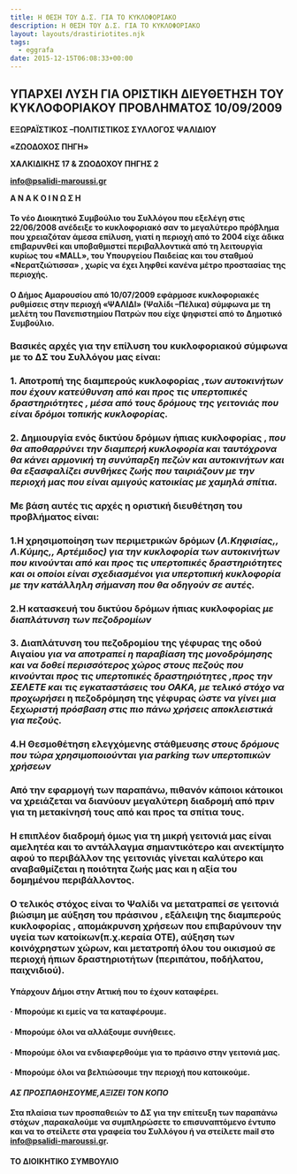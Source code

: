 ```yaml
---
title: H ΘΕΣΗ ΤΟΥ Δ.Σ. ΓΙΑ ΤΟ ΚΥΚΛΟΦΟΡΙΑΚΟ
description: H ΘΕΣΗ ΤΟΥ Δ.Σ. ΓΙΑ ΤΟ ΚΥΚΛΟΦΟΡΙΑΚΟ
layout: layouts/drastiriotites.njk
tags:
  - eggrafa
date: 2015-12-15T06:08:33+00:00
---
```

## ΥΠΑΡΧΕΙ ΛΥΣΗ ΓΙΑ ΟΡΙΣΤΙΚΗ ΔΙΕΥΘΕΤΗΣΗ ΤΟΥ ΚΥΚΛΟΦΟΡΙΑΚΟΥ ΠΡΟΒΛΗΜΑΤΟΣ 10/09/2009

<!-- excerpt -->

**ΕΞΩΡΑΪΣΤΙΚΟΣ –ΠΟΛΙΤΙΣΤΙΚΟΣ ΣΥΛΛΟΓΟΣ ΨΑΛΙΔΙΟΥ**

**«ΖΩΟΔΟΧΟΣ ΠΗΓΗ»**

**ΧΑΛΚΙΔΙΚΗΣ 17 & ΖΩΟΔΟΧΟΥ ΠΗΓΗΣ 2**

**info@psalidi-maroussi.gr**

**Α Ν Α Κ Ο Ι Ν Ω Σ Η**

#### Το νέο Διοικητικό Συμβούλιο του Συλλόγου που εξελέγη στις 22/06/2008 ανέδειξε το κυκλοφοριακό σαν το μεγαλύτερο πρόβλημα που χρειαζόταν άμεσα επίλυση, γιατί η περιοχή από το 2004 είχε άδικα επιβαρυνθεί και υποβαθμιστεί περιβαλλοντικά από τη λειτουργία κυρίως του «MALL», του Υπουργείου Παιδείας και του σταθμού «Νερατζιώτισσα» , χωρίς να έχει ληφθεί κανένα μέτρο προστασίας της περιοχής.

#### Ο Δήμος Αμαρουσίου από 10/07/2009 εφάρμοσε κυκλοφοριακές ρυθμίσεις στην περιοχή «ΨΑΛΙΔΙ» (Ψαλίδι –Πέλικα) σύμφωνα με τη μελέτη του Πανεπιστημίου Πατρών που είχε ψηφιστεί από το Δημοτικό Συμβούλιο.

### **Βασικές αρχές για την επίλυση του κυκλοφοριακού σύμφωνα με το ΔΣ του Συλλόγου μας είναι:**

### 1. **Αποτροπή της διαμπερούς κυκλοφορίας** ,*των αυτοκινήτων που έχουν κατεύθυνση από και προς τις υπερτοπικές δραστηριότητες , μέσα από τους δρόμους της γειτονιάς που είναι δρόμοι τοπικής κυκλοφορίας.*

### 2. Δημιουργία ενός δικτύου δρόμων ήπιας κυκλοφορίας , *που θα αποθαρρύνει την διαμπερή κυκλοφορία και ταυτόχρονα θα κάνει αρμονική τη συνύπαρξη πεζών και αυτοκινήτων και θα εξασφαλίζει συνθήκες ζωής που ταιριάζουν με την περιοχή μας που είναι αμιγούς κατοικίας με χαμηλά σπίτια.*

### Με βάση αυτές τις αρχές η οριστική διευθέτηση του προβλήματος είναι:

### 1.Η χρησιμοποίηση των περιμετρικών δρόμων (*Λ.Κηφισίας,, Λ.Κύμης,, Αρτέμιδος) για την κυκλοφορία των αυτοκινήτων που κινούνται από και προς τις υπερτοπικές δραστηριότητες και οι οποίοι είναι σχεδιασμένοι για υπερτοπική κυκλοφορία με την κατάλληλη σήμανση που θα οδηγούν σε αυτές.*

### 2.Η κατασκευή του δικτύου δρόμων ήπιας κυκλοφορίας *με διαπλάτυνση των πεζοδρομίων*

### 3. Διαπλάτυνση του πεζοδρομίου της γέφυρας της οδού Αιγαίου *για να αποτραπεί η παραβίαση της μονοδρόμησης και να δοθεί περισσότερος χώρος στους πεζούς που κινούνται προς τις υπερτοπικές δραστηριότητες ,προς την ΣΕΛΕΤΕ και τις εγκαταστάσεις του ΟΑΚΑ, με τελικό στόχο να προχωρήσει* **η πεζοδρόμηση της γέφυρας** *ώστε να γίνει μια ξεχωριστή πρόσβαση στις πιο πάνω χρήσεις αποκλειστικά για πεζούς.*

### 4.Η Θεσμοθέτηση ελεγχόμενης στάθμευσης *στους δρόμους που τώρα χρησιμοποιούνται για parking των υπερτοπικών χρήσεων*

### Από την εφαρμογή των παραπάνω, πιθανόν κάποιοι κάτοικοι να χρειάζεται να διανύουν μεγαλύτερη διαδρομή από πριν για τη μετακίνησή τους από και προς τα σπίτια τους.

### Η επιπλέον διαδρομή όμως για τη μικρή γειτονιά μας είναι αμελητέα και το αντάλλαγμα σημαντικότερο και ανεκτίμητο αφού το περιβάλλον της γειτονιάς γίνεται καλύτερο και αναβαθμίζεται η ποιότητα ζωής μας και η αξία του δομημένου περιβάλλοντος.

### Ο τελικός στόχος είναι το Ψαλίδι να μετατραπεί σε γειτονιά βιώσιμη με αύξηση του πράσινου , εξάλειψη της διαμπερούς κυκλοφορίας , απομάκρυνση χρήσεων που επιβαρύνουν την υγεία των κατοίκων(π.χ.κεραία ΟΤΕ), αύξηση των κοινόχρηστων χώρων, και μετατροπή όλου του οικισμού σε περιοχή ήπιων δραστηριοτήτων (περιπάτου, ποδήλατου, παιχνιδιού).

#### Υπάρχουν Δήμοι στην Αττική που το έχουν καταφέρει.

#### · Μπορούμε κι εμείς να τα καταφέρουμε.

#### · Μπορούμε όλοι να αλλάξουμε συνήθειες.

#### · Μπορούμε όλοι να ενδιαφερθούμε για το πράσινο στην γειτονιά μας.

#### · Μπορούμε όλοι να βελτιώσουμε την περιοχή που κατοικούμε.

#### *ΑΣ ΠΡΟΣΠΑΘΗΣΟΥΜΕ,ΑΞΙΖΕΙ ΤΟΝ ΚΟΠΟ*

#### Στα πλαίσια των προσπαθειών το ΔΣ για την επίτευξη των παραπάνω στόχων ,παρακαλούμε να συμπληρώσετε το επισυναπτόμενο έντυπο και να το στείλετε στα γραφεία του Συλλόγου ή να στείλετε mail στο info@psalidi-maroussi.gr.

#### ΤΟ ΔΙΟΙΚΗΤΙΚΟ ΣΥΜΒΟΥΛΙΟ
